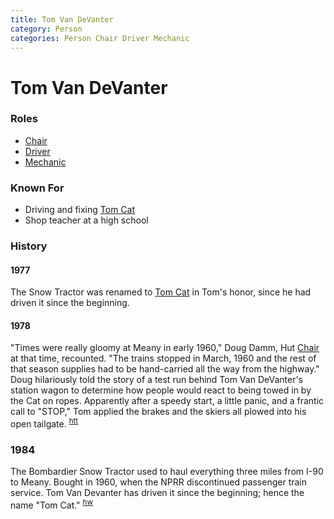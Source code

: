 ```yaml
---
title: Tom Van DeVanter
category: Person
categories: Person Chair Driver Mechanic
---
```

# Tom Van DeVanter
### Roles

* [Chair](Chair)
* [Driver](Driver)
* [Mechanic](Mechanic)

### Known For

- Driving and fixing [Tom Cat](Tom-Cat)
- Shop teacher at a high school

### History

#### 1977

The Snow Tractor was renamed to [Tom Cat](Tom-Cat) in Tom's honor, since he had driven it since the beginning.

#### 1978

"Times were really gloomy at Meany in early 1960," Doug Damm, Hut [Chair](Chair) at that time, recounted. "The trains stopped in March, 1960 and the rest of that season supplies had to be hand-carried all the way from the highway." Doug hilariously told the story of a test run behind Tom Van DeVanter's station wagon to determine how people would react to being towed in by the Cat on ropes. Apparently after a speedy start, a little panic, and a frantic call to "STOP," Tom applied the brakes and the skiers all plowed into his open tailgate. <sup>[htt][]</sup>

### 1984

The Bombardier Snow Tractor used to haul everything three miles from I-90 to Meany. Bought in 1960, when the NPRR discontinued passenger train service. Tom Van Devanter has driven it since the beginning; hence the name "Tom Cat." <sup>[hw][]</sup>


[hw]: Names-Walt "Meany Names by Walter Little, 1984"
[htt]: Skiers-Hit-The-Trail
